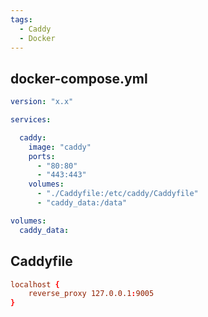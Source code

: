```yaml
---
tags:
  - Caddy
  - Docker
---
```


## docker-compose.yml
```yaml
version: "x.x"

services:

  caddy:
    image: "caddy"
    ports:
      - "80:80"
      - "443:443"
    volumes:
      - "./Caddyfile:/etc/caddy/Caddyfile"
      - "caddy_data:/data"

volumes:
  caddy_data:
```

## Caddyfile
```conf
localhost {
    reverse_proxy 127.0.0.1:9005
}
```
